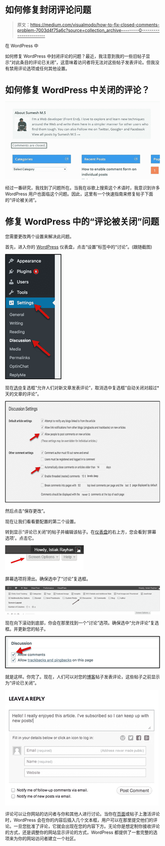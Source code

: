 # 如何修复封闭评论问题

> 原文：<https://medium.com/visualmodo/how-to-fix-closed-comments-problem-7003d4f75a6c?source=collection_archive---------0----------------------->

在 WordPress 中

如何修复 WordPress 中封闭评论的问题？最近，我注意到我的一些旧帖子显示“对此条目的评论已关闭”，这意味着访问者将无法对这些帖子发表评论。但我没有禁用评论选项或任何其他设置。

# 如何修复 WordPress 中关闭的评论？

![](img/9db9cd75a72368c7880872b0c260108e.png)

经过一番研究，我找到了问题所在。当我在谷歌上搜索这个术语时，我意识到许多 WordPress 用户也面临这个问题。因此，这里有一个快速指南来修复帖子下面的“评论被关闭”。

# 修复 WordPress 中的“评论被关闭”问题

您需要更改两个设置来解决此问题。

首先，进入你的 [WordPress](https://visualmodo.com/) 仪表盘，点击“设置”标签中的“讨论”。(跟随截图)

![](img/8e1ce67eba6f34e790822089d29b8454.png)

现在[选中](https://visualmodo.com/)复选框“允许人们对新文章发表评论”，取消选中复选框“自动关闭对超过*天的文章的评论”。

![](img/e6268852ef7833200a0ea60c28eeddf8.png)

然后点击“保存更改”。

现在让我们看看要配置的第二个设置。

转到显示“评论已关闭”的帖子并编辑该帖子。在[仪表盘](https://visualmodo.com/)的右上方，您会看到‘屏幕选项’。点击它。

![](img/a7cb1867561d40b8cfef14b0aea724a8.png)

屏幕选项将滑出。确保选中了“讨论”复选框。

![](img/77f783dae664e38651166b8e20702cba.png)

现在向下滚动到底部，你会在那里找到一个“讨论”选项。确保选中“允许评论”复选框。并更新您的帖子。

![](img/b25f64b2a4cd6292b95f6f3f5482d4c6.png)

就是这样。你完了。现在，人们可以对您的[博客](https://visualmodo.com/)帖子发表评论，这些帖子之前显示为“评论已关闭”。

![](img/92e08d3eaffaaa92d50e109d4576e32d.png)

评论可以让你网站的访问者与你和其他人进行讨论。当你在[页面](https://codex.wordpress.org/Pages)或帖子上激活评论时，WordPress 会在你的内容后插入几个文本框，用户可以在那里提交他们的评论。一旦您批准了评论，它就会出现在您的内容下方。无论你是想定制你接收评论的方式，还是调整你的网站显示评论的方式，WordPress 都提供了一套完整的选项来为你的网站访问者建立一个社区。
